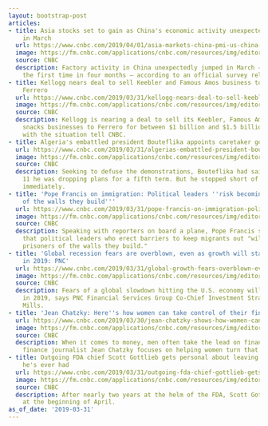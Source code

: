 ```yaml
---
layout: bootstrap-post
articles:
- title: Asia stocks set to gain as China's economic activity unexpectedly bounces
    in March
  url: https://www.cnbc.com/2019/04/01/asia-markets-china-pmi-us-china-trade-currencies-in-focus.html
  image: https://fm.cnbc.com/applications/cnbc.com/resources/img/editorial/2019/03/04/105772454-1551684608087gettyimages-1128863335.1910x1000.jpeg
  source: CNBC
  description: Factory activity in China unexpectedly jumped in March — rising for
    the first time in four months — according to an official survey released Sunday.
- title: Kellogg nears deal to sell Keebler and Famous Amos business to Nutella owner
    Ferrero
  url: https://www.cnbc.com/2019/03/31/kellogg-nears-deal-to-sell-keebler-and-famous-amos-to-nutella-owner-ferrero.html
  image: https://fm.cnbc.com/applications/cnbc.com/resources/img/editorial/2018/12/24/105645471-1545660617094amos.1910x1000.jpg
  source: CNBC
  description: Kellogg is nearing a deal to sell its Keebler, Famous Amos and fruit
    snacks businesses to Ferrero for between $1 billion and $1.5 billion, people familiar
    with the situation tell CNBC.
- title: Algeria's embattled president Bouteflika appoints caretaker government
  url: https://www.cnbc.com/2019/03/31/algerias-embattled-president-bouteflika-appoints-caretaker-government.html
  image: https://fm.cnbc.com/applications/cnbc.com/resources/img/editorial/2019/03/31/105824436-1554068524960rts2fhgg.1910x1000.jpg
  source: CNBC
  description: Seeking to defuse the demonstrations, Bouteflika had said on March
    11 he was dropping plans for a fifth term. But he stopped short of stepping down
    immediately.
- title: 'Pope Francis on immigration: Political leaders ''risk becoming prisoners
    of the walls they build'''
  url: https://www.cnbc.com/2019/03/31/pope-francis-on-immigration-political-leaders-risk-becoming-prisoners-of-the-walls-they-build.html
  image: https://fm.cnbc.com/applications/cnbc.com/resources/img/editorial/2019/01/01/105654196-1546345988128gettyimages-1074408158.1910x1000.jpeg
  source: CNBC
  description: Speaking with reporters on board a plane, Pope Francis said on Sunday
    that political leaders who erect barriers to keep migrants out "will end up becoming
    prisoners of the walls they build."
- title: 'Global recession fears are overblown, even as growth will stay ''sluggish''
    in 2019: PNC'
  url: https://www.cnbc.com/2019/03/31/global-growth-fears-overblown-even-as-growth-to-stay-sluggish-pnc.html
  image: https://fm.cnbc.com/applications/cnbc.com/resources/img/editorial/2019/03/25/105812322-1553516958216rts2eeq3.1910x1000.jpg
  source: CNBC
  description: Fears of a global slowdown hitting the U.S. economy will start to disappear
    in 2019, says PNC Financial Services Group Co-Chief Investment Strategist Jeff
    Mills.
- title: 'Jean Chatzky: Here''s how women can take control of their finances'
  url: https://www.cnbc.com/2019/03/30/jean-chatzky-shows-how-women-can-take-charge-of-their-money.html
  image: https://fm.cnbc.com/applications/cnbc.com/resources/img/editorial/2019/03/29/105822471-1553889165184chatzky.1910x1000.jpg
  source: CNBC
  description: When it comes to money, men often take the lead on finances. Personal
    finance journalist Jean Chatzky focuses on helping women turn that around.
- title: Outgoing FDA chief Scott Gottlieb gets personal about leaving 'the best job'
    he's ever had
  url: https://www.cnbc.com/2019/03/31/outgoing-fda-chief-gottlieb-gets-personal-about-leaving-the-best-job.html
  image: https://fm.cnbc.com/applications/cnbc.com/resources/img/editorial/2018/03/28/105094681-nup_182396_0319.1910x1000.jpg
  source: CNBC
  description: After nearly two years at the helm of the FDA, Scott Gottlieb is resigning
    at the beginning of April.
as_of_date: '2019-03-31'
---
```


